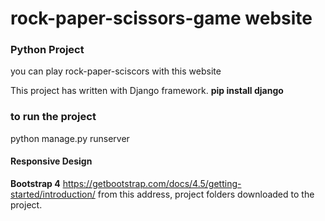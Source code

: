 # rock-paper-scissors-game website
### Python Project
you can play rock-paper-sciscors with this website

This project has written with Django framework.
**pip install django**
### to run the project
python manage.py runserver


#### Responsive Design
**Bootstrap 4**
https://getbootstrap.com/docs/4.5/getting-started/introduction/
from this address, project folders downloaded to the project.
